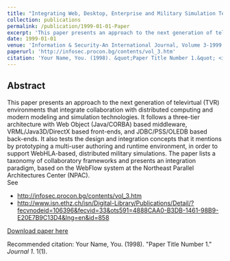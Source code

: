 ```yaml
---
title: "Integrating Web, Desktop, Enterprise and Military Simulation Technologies To Enable World-Wide- Scalable Televirtual (TVR) Environments"
collection: publications
permalink: /publication/1999-01-01-Paper
excerpt: 'This paper presents an approach to the next generation of televirtual (TVR) environments that integrate collaboration with distributed computing and modern modeling and simulation technologies. It follows a three-tier architecture with Web Object (Java/CORBA) based middleware, VRML/Java3D/DirectX based front-ends, and JDBC/PSS/OLEDB based back-ends. It also tests the design and integration concepts that it mentions by prototyping a multi-user authoring and runtime environment, in order to support WebHLA-based, distributed military simulations. The paper lists a taxonomy of collaboratory frameworks and presents an integration paradigm, based on the WebFlow system at the Northeast Parallel Architectures Center (NPAC).'
date: 1999-01-01
venue: 'Information & Security-An International Journal, Volume 3-1999 : Modeling and Simulation, pp. 149-160. Hard copy: ISSN 1311-1493'
paperurl: 'http://infosec.procon.bg/contents/vol_3.htm'
citation: 'Your Name, You. (1998). &quot;Paper Title Number 1.&quot; <i>Journal 1</i>. 1(1).'
---
```


Abstract
-------- 
This paper presents an approach to the next generation of televirtual (TVR) environments that integrate collaboration with distributed computing and modern modeling and simulation technologies. It follows a three-tier architecture with Web Object (Java/CORBA) based middleware, VRML/Java3D/DirectX based front-ends, and JDBC/PSS/OLEDB based back-ends. It also tests the design and integration concepts that it mentions by prototyping a multi-user authoring and runtime environment, in order to support WebHLA-based, distributed military simulations. The paper lists a taxonomy of collaboratory frameworks and presents an integration paradigm, based on the WebFlow system at the Northeast Parallel Architectures Center (NPAC).
<br>
See 
- http://infosec.procon.bg/contents/vol_3.htm
- http://www.isn.ethz.ch/isn/Digital-Library/Publications/Detail/?fecvnodeid=106396&fecvid=33&ots591=4888CAA0-B3DB-1461-98B9-E20E7B9C13D4&lng=en&id=858
    
[Download paper here](http://infosec.procon.bg/contents/vol_3.htm)

Recommended citation: Your Name, You. (1998). "Paper Title Number 1." <i>Journal 1</i>. 1(1).


